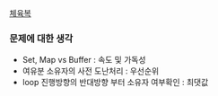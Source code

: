 [체육복](https://programmers.co.kr/learn/courses/30/lessons/42862)

### 문제에 대한 생각
- Set, Map vs Buffer : 속도 및 가독성
- 여유분 소유자의 사전 도난처리 : 우선순위
- loop 진행방향의 반대방향 부터 소유자 여부확인 : 최댓값